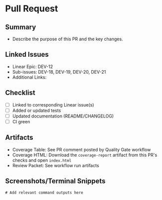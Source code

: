 # Pull Request

## Summary
- Describe the purpose of this PR and the key changes.

## Linked Issues
- Linear Epic: DEV-12
- Sub-issues: DEV-18, DEV-19, DEV-20, DEV-21
- Additional Links: <!-- e.g., DEV-10, DEV-13... -->

## Checklist
- [ ] Linked to corresponding Linear issue(s)
- [ ] Added or updated tests
- [ ] Updated documentation (README/CHANGELOG)
- [ ] CI green

## Artifacts
- Coverage Table: See PR comment posted by Quality Gate workflow
- Coverage HTML: Download the `coverage-report` artifact from this PR's checks and open `index.html`
- Review Packet: See workflow run artifacts

## Screenshots/Terminal Snippets
```text
# Add relevant command outputs here
```


